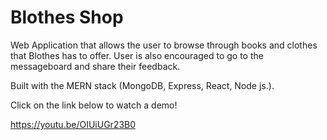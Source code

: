 <h1> Blothes Shop </h1>
Web Application that allows the user to browse through books and clothes that Blothes has to offer. User is also encouraged to go to the messageboard and share their feedback.

Built with the MERN stack (MongoDB, Express, React, Node js.).

Click on the link below to watch a demo!

https://youtu.be/OIUiUGr23B0
